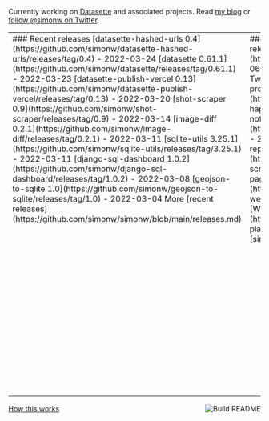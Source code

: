 Currently working on [Datasette](https://datasette.io/) and associated projects. Read [my blog](https://simonwillison.net/) or [follow @simonw on Twitter](https://twitter.com/simonw).
<table><tr><td valign="top" width="33%">
### Recent releases
<!-- recent_releases starts -->
[datasette-hashed-urls 0.4](https://github.com/simonw/datasette-hashed-urls/releases/tag/0.4) - 2022-03-24
[datasette 0.61.1](https://github.com/simonw/datasette/releases/tag/0.61.1) - 2022-03-23
[datasette-publish-vercel 0.13](https://github.com/simonw/datasette-publish-vercel/releases/tag/0.13) - 2022-03-20
[shot-scraper 0.9](https://github.com/simonw/shot-scraper/releases/tag/0.9) - 2022-03-14
[image-diff 0.2.1](https://github.com/simonw/image-diff/releases/tag/0.2.1) - 2022-03-11
[sqlite-utils 3.25.1](https://github.com/simonw/sqlite-utils/releases/tag/3.25.1) - 2022-03-11
[django-sql-dashboard 1.0.2](https://github.com/simonw/django-sql-dashboard/releases/tag/1.0.2) - 2022-03-08
[geojson-to-sqlite 1.0](https://github.com/simonw/geojson-to-sqlite/releases/tag/1.0) - 2022-03-04
<!-- recent_releases ends -->
More [recent releases](https://github.com/simonw/simonw/blob/main/releases.md)
</td><td valign="top" width="34%">
### On my blog
<!-- blog starts -->
[Datasette 0.61: The annotated release notes](http://simonwillison.net/2022/Mar/24/datasette-061/) - 2022-03-24
[SQLite Happy Hour - a Twitter Spaces conversation about three interesting projects building on SQLite](http://simonwillison.net/2022/Mar/23/sqlite-happy-hour/) - 2022-03-23
[Weeknotes: Tildes not dashes, and the big refactor](http://simonwillison.net/2022/Mar/19/weeknotes/) - 2022-03-19
[Instantly create a GitHub repository to take screenshots of a web page](http://simonwillison.net/2022/Mar/14/shot-scraper-template/) - 2022-03-14
[Scraping web pages from the command line with shot-scraper](http://simonwillison.net/2022/Mar/14/scraping-web-pages-shot-scraper/) - 2022-03-14
[Weeknotes: Distracted by Playwright](http://simonwillison.net/2022/Mar/12/weeknotes-playwright/) - 2022-03-12
<!-- blog ends -->
More on [simonwillison.net](https://simonwillison.net/)
</td><td valign="top" width="33%">

### TIL
<!-- tils starts -->
[Extracting web page content using Readability.js and shot-scraper](https://til.simonwillison.net/shot-scraper/readability) - 2022-03-24

[Exporting and editing a Twitter Spaces recording](https://til.simonwillison.net/twitter/export-edit-twitter-spaces) - 2022-03-23

[Rewriting a repo to contain the history of just specific files](https://til.simonwillison.net/git/rewrite-repo-specific-files) - 2022-03-22

[Using the GitHub Actions cache with npx and no package.json](https://til.simonwillison.net/github-actions/npm-cache-with-npx-no-package) - 2022-03-22

[Counting SQLite virtual machine operations](https://til.simonwillison.net/sqlite/counting-vm-ops) - 2022-03-21

[The simplest recursive CTE](https://til.simonwillison.net/sqlite/simple-recursive-cte) - 2022-03-21
<!-- tils ends -->
More on [til.simonwillison.net](https://til.simonwillison.net/)
</td></tr></table>
<a href="https://github.com/simonw/simonw/actions"><img src="https://github.com/simonw/simonw/workflows/Build%20README/badge.svg" align="right" alt="Build README"></a> <a href="https://simonwillison.net/2020/Jul/10/self-updating-profile-readme/">How this works</a>
